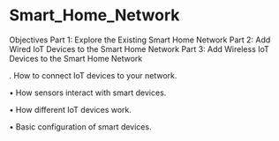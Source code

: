 # Smart_Home_Network

Objectives
Part 1: Explore the Existing Smart Home Network
Part 2: Add Wired IoT Devices to the Smart Home Network
Part 3: Add Wireless IoT Devices to the Smart Home Network
    
    
. How to connect IoT devices to your network.

• How sensors interact with smart devices.

• How different IoT devices work.

• Basic configuration of smart devices.
